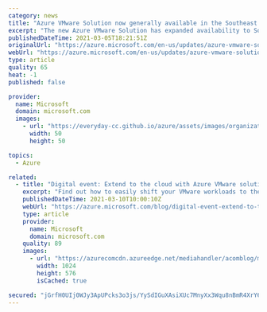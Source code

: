 ```yaml
---
category: news
title: "Azure VMware Solution now generally available in the Southeast Asia region"
excerpt: "The new Azure VMware Solution has expanded availability to Southeast Asia (Singapore). This update is in addition to the existing availability in US East, US West, West Europe, Australia, Japan East,  UK South, Canada Central, North US, and North Europe (Dublin) regions. "
publishedDateTime: 2021-03-05T18:21:51Z
originalUrl: "https://azure.microsoft.com/en-us/updates/azure-vmware-solution-now-generally-available-in-the-southeast-asia-region/"
webUrl: "https://azure.microsoft.com/en-us/updates/azure-vmware-solution-now-generally-available-in-the-southeast-asia-region/"
type: article
quality: 65
heat: -1
published: false

provider:
  name: Microsoft
  domain: microsoft.com
  images:
    - url: "https://everyday-cc.github.io/azure/assets/images/organizations/microsoft.com-50x50.jpg"
      width: 50
      height: 50

topics:
  - Azure

related:
  - title: "Digital event: Extend to the cloud with Azure VMware solution"
    excerpt: "Find out how to easily shift your VMware workloads to the cloud on your own terms and modernize your investments. "
    publishedDateTime: 2021-03-10T10:00:10Z
    webUrl: "https://azure.microsoft.com/blog/digital-event-extend-to-the-cloud-with-azure-vmware-solution/"
    type: article
    provider:
      name: Microsoft
      domain: microsoft.com
    quality: 89
    images:
      - url: "https://azurecomcdn.azureedge.net/mediahandler/acomblog/media/Default/blog/9af9853d-2b31-48ea-b2ee-00e2ad3dc5b6.jpg"
        width: 1024
        height: 576
        isCached: true

secured: "jGrfH0UIj0WJy3ApUPcks3o3js/YySdIGuXAsiXUc7MnyXx3Wqu8nBmR4XrY6tBGAxxjZ1Y3skvHS29YieaKYI3LNxGFZJFYiEhf7xzk7UhR0AQsmY2q0YqbjuL64eYOIDX2JurP7vY6UeRRS6xVH7SSJQi8zuwkCHSyYHMe4hDOL66n9ygmcGcyt1ObqRLKY1dIznHWftoVTMs9i9+3g8l6e8n9Aei3S/lt6lskr1mw75eXVkc6w9YU63vUFbnpCbrJFQIsNGPTy+yYtaf4tHeQcv4Q2C46cnTS1yh5lViB7BUfzJzTHu/dJIlVPqZ6AIjrBiO+vgFCZf5nlbn5hTs9rjMjNyZLETeQNg11Dvo=;81yiDcByjUPuDZETgugZdQ=="
---
```


